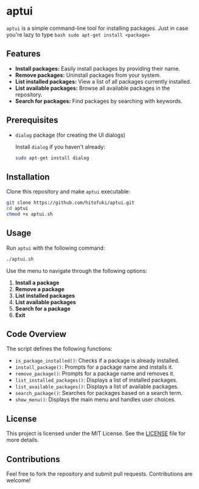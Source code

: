 # aptui

`aptui` is a simple command-line tool for installing packages. Just in case you're lazy to type ```bash
  sudo apt-get install <package>```

## Features

- **Install packages:** Easily install packages by providing their name.
- **Remove packages:** Uninstall packages from your system.
- **List installed packages:** View a list of all packages currently installed.
- **List available packages:** Browse all available packages in the repository.
- **Search for packages:** Find packages by searching with keywords.

## Prerequisites

- `dialog` package (for creating the UI dialogs)
  
  Install `dialog` if you haven't already:
  ```bash
  sudo apt-get install dialog
  ```

## Installation

Clone this repository and make `aptui` executable:
```bash
git clone https://github.com/hitofuki/aptui.git
cd aptui
chmod +x aptui.sh
```

## Usage

Run `aptui` with the following command:
```bash
./aptui.sh
```

Use the menu to navigate through the following options:
1. **Install a package**
2. **Remove a package**
3. **List installed packages**
4. **List available packages**
5. **Search for a package**
6. **Exit**

## Code Overview

The script defines the following functions:
- `is_package_installed()`: Checks if a package is already installed.
- `install_package()`: Prompts for a package name and installs it.
- `remove_package()`: Prompts for a package name and removes it.
- `list_installed_packages()`: Displays a list of installed packages.
- `list_available_packages()`: Displays a list of available packages.
- `search_package()`: Searches for packages based on a search term.
- `show_menu()`: Displays the main menu and handles user choices.

## License

This project is licensed under the MIT License. See the [LICENSE](LICENSE) file for more details.

## Contributions

Feel free to fork the repository and submit pull requests. Contributions are welcome!
